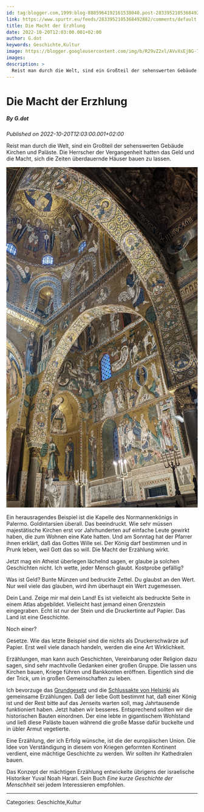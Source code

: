 ```yaml
---
id: tag:blogger.com,1999:blog-8885964192161538040.post-2833952105368492882
link: https://www.spurtr.eu/feeds/2833952105368492882/comments/default
title: Die Macht der Erzhlung
date: 2022-10-20T12:03:00.001+02:00
author: G.dot
keywords: Geschichte,Kultur
image: https://blogger.googleusercontent.com/img/b/R29vZ2xl/AVvXsEjBG-7quYlwChFCkKOIRbMIUcJfuZxfW9OvN8RKterQ4Zbo17sfY6WGVbzWF2sXHXAs7ZJr1jJL2NGXZd3c7ad8G775SC63D56nUzuYOLA7OnNYKD8AWZvxrm_eFSMq9N40p19fe8sJDl4/s72-c/1666171720581577-0.png
images: 
description: >
  Reist man durch die Welt, sind ein Großteil der sehenswerten Gebäude Kirchen und Paläste. Die Herrscher der Vergangenheit hatten das Geld und die Macht, sich die Zeiten überdauernde Häuser bauen zu lassen. Ein herausragendes Beispiel ist die Kapelle des Normannenkönigs in Palermo. Goldintarsien
---
```

# Die Macht der Erzhlung
##### By G.dot
_Published on 2022-10-20T12:03:00.001+02:00_

Reist man durch die Welt, sind ein Großteil der sehenswerten Gebäude Kirchen und Paläste. Die Herrscher der Vergangenheit hatten das Geld und die Macht, sich die Zeiten überdauernde Häuser bauen zu lassen.

  

[![](../assets/1666171720581577-0.png)](../assets/1666171720581577-0.png)

  

Ein herausragendes Beispiel ist die Kapelle des Normannenkönigs in Palermo. Goldintarsien überall. Das beeindruckt. Wie sehr müssen majestätische Kirchen erst vor Jahrhunderten auf einfache Leute gewirkt haben, die zum Wohnen eine Kate hatten. Und am Sonntag hat der Pfarrer ihnen erklärt, daß das Gottes Wille sei. Der König darf bestimmen und in Prunk leben, weil Gott das so will. Die Macht der Erzählung wirkt.

Jetzt mag ein Atheist überlegen lächelnd sagen, er glaube ja solchen Geschichten nicht. Ich wette, jeder Mensch glaubt. Kostprobe gefällig? 

Was ist Geld? Bunte Münzen und bedruckte Zettel. Du glaubst an den Wert. Nur weil viele das glauben, wird ihm überhaupt ein Wert zugemessen.

Dein Land. Zeige mir mal dein Land! Es ist vielleicht als bedruckte Seite in einem Atlas abgebildet. Vielleicht hast jemand einen Grenzstein eingegraben. Echt ist nur der Stein und die Druckertinte auf Papier. Das Land ist eine Geschichte.

Noch einer?

Gesetze. Wie das letzte Beispiel sind die nichts als Druckerschwärze auf Papier. Erst weil viele danach handeln, werden die eine Art Wirklichkeit.

Erzählungen, man kann auch Geschichten, Vereinbarung oder Religion dazu sagen, sind sehr machtvolle Gedanken einer großen Gruppe. Die lassen uns Kirchen bauen, Kriege führen und Bankkonten eröffnen. Eigentlich sind die der Trick, um in großen Gemeinschaften zu leben. 

Ich bevorzuge das [Grundgesetz](https://www.gesetze-im-internet.de/gg/index.html) und die [Schlussakte von Helsinki](https://www.osce.org/de/mc/39503) als gemeinsame Erzählungen. Daß der liebe Gott bestimmt hat, daß einer König ist und der Rest bitte auf das Jenseits warten soll, mag Jahrtausende funktioniert haben. Jetzt haben wir besseres. Entsprechend sollten wir die historischen Bauten einordnen. Der eine lebte in gigantischem Wohlstand und ließ diese Paläste bauen während die große Masse dafür buckelte und in übler Armut vegetierte.

Eine Erzählung, der ich Erfolg wünsche, ist die der europäischen Union. Die Idee von Verständigung in diesem von Kriegen geformten Kontinent verdient, eine mächtige Geschichte zu werden. Wir sollten ihr Kathedralen bauen.

  

Das Konzept der mächtigen Erzählung entwickelte übrigens der israelische Historiker Yuval Noah Harari. Sein Buch _Eine kurze Geschichte der Menschheit_ sei jedem Interessieren empfohlen.

---
Categories: Geschichte,Kultur